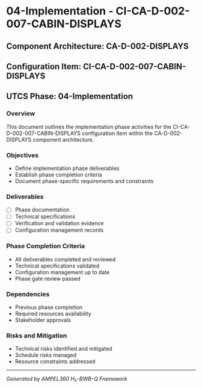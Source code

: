 # 04-Implementation - CI-CA-D-002-007-CABIN-DISPLAYS

## Component Architecture: CA-D-002-DISPLAYS
## Configuration Item: CI-CA-D-002-007-CABIN-DISPLAYS
## UTCS Phase: 04-Implementation

### Overview
This document outlines the implementation phase activities for the CI-CA-D-002-007-CABIN-DISPLAYS configuration item within the CA-D-002-DISPLAYS component architecture.

### Objectives
- Define implementation phase deliverables
- Establish phase completion criteria
- Document phase-specific requirements and constraints

### Deliverables
- [ ] Phase documentation
- [ ] Technical specifications
- [ ] Verification and validation evidence
- [ ] Configuration management records

### Phase Completion Criteria
- All deliverables completed and reviewed
- Technical specifications validated
- Configuration management up to date
- Phase gate review passed

### Dependencies
- Previous phase completion
- Required resources availability
- Stakeholder approvals

### Risks and Mitigation
- Technical risks identified and mitigated
- Schedule risks managed
- Resource constraints addressed

---
*Generated by AMPEL360 H₂-BWB-Q Framework*
